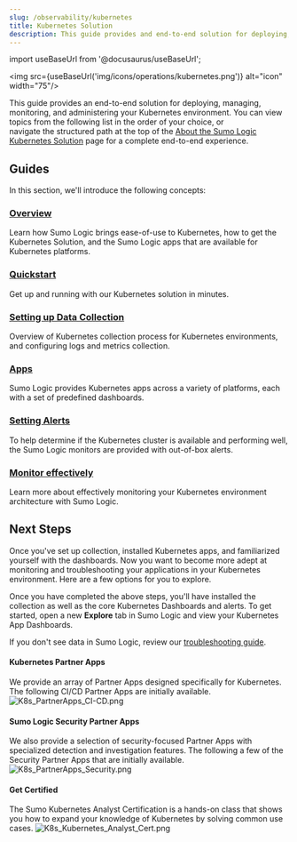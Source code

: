 ```yaml
---
slug: /observability/kubernetes
title: Kubernetes Solution
description: This guide provides and end-to-end solution for deploying, managing, monitoring, and administering your Kubernetes environment.
---
```


import useBaseUrl from '@docusaurus/useBaseUrl';

<img src={useBaseUrl('img/icons/operations/kubernetes.png')} alt="icon" width="75"/>

This guide provides an end-to-end solution for deploying, managing, monitoring, and administering your Kubernetes environment. You can view topics from the following list in the order of your choice, or navigate the structured path at the top of the [About the Sumo Logic Kubernetes Solution](docs/observability/kubernetes/about.md) page for a complete end-to-end experience. 

## Guides

In this section, we'll introduce the following concepts:

<div className="box-wrapper" markdown="1">
<div className="box box1 card">
  <div className="container">
  <h3><a href="/docs/observability/kubernetes/about">Overview</a></h3>
  <p>Learn how Sumo Logic brings ease-of-use to Kubernetes, how to get the Kubernetes Solution, and the Sumo Logic apps that are available for Kubernetes platforms.</p>
  </div>
</div>
<div className="box box2 card">
  <div className="container">
  <h3><a href="/docs/observability/kubernetes/quickstart">Quickstart</a></h3>
  <p>Get up and running with our Kubernetes solution in minutes.</p>
  </div>
</div>
<div className="box box3 card">
    <div className="container">
      <h3><a href="/docs/observability/kubernetes/collection-setup">Setting up Data Collection</a></h3>
      <p>Overview of Kubernetes collection process for Kubernetes environments, and configuring logs and metrics collection.</p>
      </div>
    </div>
    <div className="box box4 card">
      <div className="container">
      <h3><a href="/docs/observability/kubernetes/apps">Apps</a></h3>
      <p>Sumo Logic provides Kubernetes apps across a variety of platforms, each
      with a set of predefined dashboards.</p>
      </div>
    </div>
    <div className="box box5 card">
      <div className="container">
      <h3><a href="/docs/observability/kubernetes/alerts">Setting Alerts</a></h3>
      <p>To help determine if the Kubernetes cluster is available and performing well, the Sumo Logic monitors are provided with out-of-box alerts.</p>
      </div>
    </div>
    <div className="box box6 card">
      <div className="container">
      <h3><a href="/docs/observability/kubernetes/monitoring">Monitor effectively</a></h3>
      <p>Learn more about effectively monitoring your Kubernetes environment architecture with Sumo Logic.</p>
      </div>
    </div>
  </div>



## Next Steps

Once you've set up collection, installed Kubernetes apps, and familiarized yourself with the dashboards. Now you want to become more adept at monitoring and troubleshooting your applications in your Kubernetes environment. Here are a few options for you to explore.

Once you have completed the above steps, you'll have installed the collection as well as the core Kubernetes Dashboards and alerts. To get started, open a new **Explore** tab in Sumo Logic and view your Kubernetes App Dashboards.

If you don't see data in Sumo Logic, review our [troubleshooting guide](https://github.com/SumoLogic/sumologic-kubernetes-collection/blob/main/docs/troubleshoot-collection.md).

#### Kubernetes Partner Apps

We provide an array of Partner Apps designed specifically for Kubernetes. The following CI/CD Partner Apps are initially available.
![K8s_PartnerApps_CI-CD.png](/img/kubernetes/K8s_PartnerApps_CI-CD.png)


#### Sumo Logic Security Partner Apps

We also provide a selection of security-focused Partner Apps with specialized detection and investigation features. The following a few of the Security Partner Apps that are initially available.
![K8s_PartnerApps_Security.png](/img/kubernetes/K8s_PartnerApps_Security.png)


#### Get Certified

The Sumo Kubernetes Analyst Certification is a hands-on class that shows you how to expand your knowledge of Kubernetes by solving common use cases.
![K8s_Kubernetes_Analyst_Cert.png](/img/kubernetes/K8s_Kubernetes_Analyst_Cert.png)
